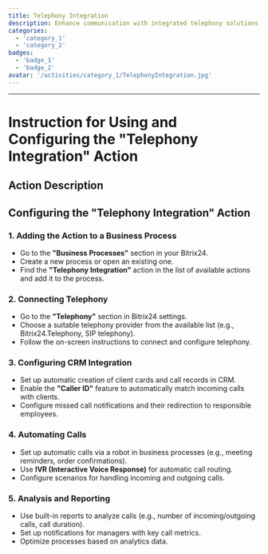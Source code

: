 ```yaml
---
title: Telephony Integration
description: Enhance communication with integrated telephony solutions.
categories: 
  - 'category_1'
  - 'category_2'
badges:
  - 'badge_1'
  - 'badge_2'
avatar: '/activities/category_1/TelephonyIntegration.jpg'
---
```

---
# Instruction for Using and Configuring the "Telephony Integration" Action

## Action Description

## **Configuring the "Telephony Integration" Action**

### 1. Adding the Action to a Business Process
- Go to the **"Business Processes"** section in your Bitrix24.
- Create a new process or open an existing one.
- Find the **"Telephony Integration"** action in the list of available actions and add it to the process.

### 2. Connecting Telephony
- Go to the **"Telephony"** section in Bitrix24 settings.
- Choose a suitable telephony provider from the available list (e.g., Bitrix24.Telephony, SIP telephony).
- Follow the on-screen instructions to connect and configure telephony.

### 3. Configuring CRM Integration
- Set up automatic creation of client cards and call records in CRM.
- Enable the **"Caller ID"** feature to automatically match incoming calls with clients.
- Configure missed call notifications and their redirection to responsible employees.

### 4. Automating Calls
- Set up automatic calls via a robot in business processes (e.g., meeting reminders, order confirmations).
- Use **IVR (Interactive Voice Response)** for automatic call routing.
- Configure scenarios for handling incoming and outgoing calls.

### 5. Analysis and Reporting
- Use built-in reports to analyze calls (e.g., number of incoming/outgoing calls, call duration).
- Set up notifications for managers with key call metrics.
- Optimize processes based on analytics data.
